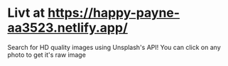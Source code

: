 # Livt at https://happy-payne-aa3523.netlify.app/

Search for HD quality images using Unsplash's API! You can click on any photo to get it's raw image

